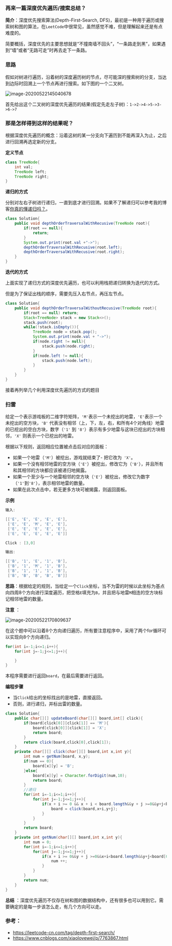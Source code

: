 ### 再来一篇深度优先遍历/搜索总结？

**简介**：深度优先搜索算法(Depth-First-Search, DFS)，最初是一种用于遍历或搜索树和图的算法，在`LeetCode`中很常见，虽然感觉不难，但是理解起来还是有点难度的。

简要概括，深度优先的主要思想就是“不撞南墙不回头”，“一条路走到黑”，如果遇到“墙”或者“无路可走”时再去走下一条路。

### 思路

假如对树进行遍历，沿着树的深度遍历树的节点，尽可能深的搜索树的分支，当达到边际时回溯上一个节点再进行搜索。如下图的一个二叉树。

![image-20200522145040678](C:\Users\codexwj\AppData\Roaming\Typora\typora-user-images\image-20200522145040678.png)

首先给出这个二叉树的深度优先遍历的结果(假定先走左子树)：`1->2->4->5->3->6->7`

### 那是怎样得到这样的结果呢？

根据深度优先遍历的概念：沿着这树的某一分支向下遍历到不能再深入为止，之后进行回溯再选定新的分支。

**定义节点**

```java
class TreeNode{
    int val;
    TreeNode left;
    TreeNode right;
}
```

**递归的方式**

分别对左右子树进行递归，一直到底才进行回溯。如果不了解递归可以参考我的博客[你真的懂递归吗？](https://www.cnblogs.com/codexwj/p/12900851.html)。

```java
class Solution{
    public void depthOrderTraversalWithRecusive(TreeNode root){
        if(root == null){
            return;
        }
        System.out.print(root.val +"->");
        depthOrderTraversalWithRecusive(root.left);
        depthOrderTraversalWithRecusive(root.right);
    }
}
```

**迭代的方式**

上面实现了递归方式的深度优先遍历，也可以利用栈把递归转换为迭代的方式。

但是为了保证出栈的顺序，需要先压入右节点，再压左节点。

```java
class Solution{
    public void depthOrderTraversalWithoutRecusive(TreeNode root){
        if(root == null) return;
        Stack<TreeNode> stack = new Stack<>();
        stack.push(root);
        while(!stack.isEmpty()){
            TreeNode node = stack.pop();
            System.out.print(node.val + "->");
            if(node.right != null){
                stack.push(node.right);
            }
            if(node.left != null){
                stack.push(node.left);
            }
        }
    }
}
```

接着再列举几个利用深度优先遍历的方式的题目

### **扫雷**

给定一个表示游戏板的二维字符矩阵，`'M'`表示一个未挖出的地雷，`'E'`表示一个未挖出的空方块，`'B'` 代表没有相邻（上，下，左，右，和所有4个对角线）地雷的已挖出的空白方块，数字（`'1'` 到 `'8'`）表示有多少地雷与这块已挖出的方块相邻，`'X'` 则表示一个已挖出的地雷。

根据以下规则，返回相应位置被点击后对应的面板：

- 如果一个地雷（`'M'`）被挖出，游戏就结束了- 把它改为` 'X'`。
- 如果一个没有相邻地雷的空方块（`'E'`）被挖出，修改它为（`'B'`），并且所有和其相邻的方块都应该被递归地揭露。
- 如果一个至少与一个地雷相邻的空方块（`'E'`）被挖出，修改它为数字（`'1'`到`'8'`），表示相邻地雷的数量。
- 如果在此次点击中，若无更多方块可被揭露，则返回面板。

**示例**

```java
输入: 

[['E', 'E', 'E', 'E', 'E'],
 ['E', 'E', 'M', 'E', 'E'],
 ['E', 'E', 'E', 'E', 'E'],
 ['E', 'E', 'E', 'E', 'E']]

Click : [3,0]

输出: 

[['B', '1', 'E', '1', 'B'],
 ['B', '1', 'M', '1', 'B'],
 ['B', '1', '1', '1', 'B'],
 ['B', 'B', 'B', 'B', 'B']]
```

**思路**：根据给定的规则，当给定一个`Click`坐标，当不为雷的时候以此坐标为基点向四周8个方向进行深度遍历，把空格`E`填充为`B`，并且把与地雷`M`相连的空方块标记相邻地雷的数量。

**注意** ：

![image-20200522170809637](C:\Users\codexwj\AppData\Roaming\Typora\typora-user-images\image-20200522170809637.png)

在这个题中可以沿着8个方向递归遍历，所有要注意程序中，采用了两个for循环可以实现向8个方向递归。

```java
for(int i=-1;i<=1;i++){
    for(int j=-1;j<=1;j++){

   	}
}
```

本程序需要进行返回`board`，在最后需要进行返回。

**编程步骤**

- 当`Click`给出的坐标找出的是地雷，直接返回。
- 否则，进行递归，并标出雷的数量。

```java
class Solution{
    public char[][] updateBoard(char[][] board,int[] click){
        if(board[click[0]][click[1]] == 'M'){
            board[click[0]][click[1]] = 'X';
            return board;
        }
        return click(board,click[0],click[1]);
    }
    private char[][] click(char[][] board,int x,int y){
        int num = getNum(board, x,y);
        if(num == 0){
            board[x][y] = 'B';
        }else{
            board[x][y] = Character.forDigit(num,10);
            return board;
        }
        //递归
        for(int i=-1;i<=1;i++){
            for(int j=-1;j<=1;j++){
                if(x + i >= 0 && x + i < board.length&&y + j >=0&&y+j<board[0].length&&board[x+i][y+j]=='E'){
                    board = click(board,x+i,y+j);
                }
            }
        }
        return board;
    }
    private int getNum(char[][] board,int x,int y){
        int num = 0;
        for(int i=-1;i<=1;i++){
            for(int j=-1;j<=1;j++){
                if(x + i >= 0&&y + j >=0&&x+i<board.length&&y+j<board[0].length&&board[x+i][y+j]=='M'){
                    num ++;
                }
            }
        }
        return num;
    }
}
```

**总结** ：深度优先遍历不仅存在树和图的数据结构中，还有很多也可以用到它。需要确定的是每一步该怎么走，有几个方向可以走。

### **参考**：

- <https://leetcode-cn.com/tag/depth-first-search/>
- <https://www.cnblogs.com/xiaolovewei/p/7763867.html>

